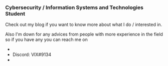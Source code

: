 ###  Cybersecurity / Information Systems and Technologies Student
Check out my blog if you want to know more about what I do / interested in.

Also I'm down for any advices from people with more experience in the field so if you have any you can reach me on
- [LinkedIn]:http://www.linkedin.com/in/vix4800 "LinkedIn"
- Discord: VIX#9134
- [Email]: gordan.ei@protonmail.ch

